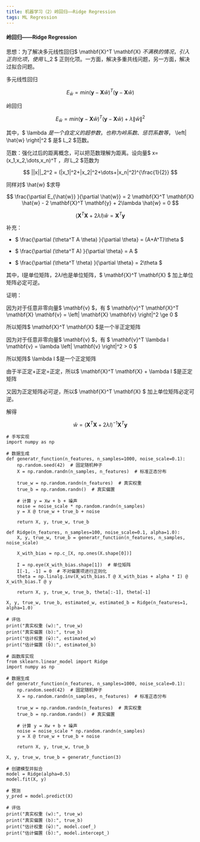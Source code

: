 ```yaml
---
title: 机器学习（2）岭回归——Ridge Regression
tags: ML Regression
---
```


#### 岭回归——Ridge Regression

思想：为了解决多元线性回归$ \mathbf{X}^T \mathbf{X} $不满秩的情况，引入正则化项，使用$ L_2 $ 正则化项。一方面，解决多重共线问题，另一方面，解决过拟合问题。

<!--more-->

多元线性回归

$$ E_{\hat{w}} = min (\mathbf{y}-\mathbf{X} \hat{w})^T (\mathbf{y}-\mathbf{X} \hat{w})$$

岭回归

$$ E_{\hat{w}} = min (\mathbf{y}-\mathbf{X} \hat{w})^T (\mathbf{y}-\mathbf{X} \hat{w}) + \lambda \left\| \hat{w} \right\|^2 $$ 

其中，$ \lambda $是一个自定义的超参数，也称为岭系数、惩罚系数等，$ \left\| \hat{w} \right\|^2 $ 是$ L_2 $范数。

范数：强化过后的距离概念，可以把范数理解为距离。设向量$ x=(x_1,x_2,\dots,x_n)^T $，则$ L_2 $范数为

$$ ||x||_2^2 = (|x_1|^2+|x_2|^2+\dots+|x_n|^2)^{\frac{1}{2}} $$

同样对$ \hat{w} $求导

$$ \frac{\partial E_{\hat{w}} }{\partial \hat{w}} = 2 \mathbf{X}^T \mathbf{X} \hat{w} - 2 \mathbf{X}^T \mathbf{y} + 2\lambda \hat{w} = 0 $$

$$ (\mathbf{X}^T \mathbf{X} + 2\lambda I )\hat{w} = \mathbf{X}^T \mathbf{y} $$

补充：

- $ \frac{\partial (\theta^T A \theta) }{\partial \theta} = (A+A^T)\theta $

- $ \frac{\partial (\theta^T A) }{\partial \theta} = A $

- $ \frac{\partial (\theta^T \theta) }{\partial \theta} = 2\theta $

其中，I是单位矩阵，$2\lambda I$也是单位矩阵，$ \mathbf{X}^T \mathbf{X} $ 加上单位矩阵必定可逆。

证明：

因为对于任意非零向量$ \mathbf{v} $，有 $ \mathbf{v}^T \mathbf{X}^T \mathbf{X}  \mathbf{v} = \left\| \mathbf{X}  \mathbf{v} \right\|^2  \ge 0 $

所以矩阵$ \mathbf{X}^T \mathbf{X} $是一个半正定矩阵

因为对于任意非零向量$ \mathbf{v} $，有 $ \mathbf{v}^T \lambda I  \mathbf{v} = \lambda \left\| \mathbf{v} \right\|^2  > 0 $

所以矩阵$ \lambda I $是一个正定矩阵

由于半正定+正定=正定，所以$ \mathbf{X}^T \mathbf{X} + \lambda I $是正定矩阵

又因为正定矩阵必可逆，所以$ \mathbf{X}^T \mathbf{X} $ 加上单位矩阵必定可逆。

解得

$$ \hat{w} = (\mathbf{X}^T \mathbf{X} + 2\lambda I )^{-1} \mathbf{X}^T \mathbf{y} $$

~~~
# 手写实现
import numpy as np

# 数据生成
def generatr_function(n_features, n_samples=1000, noise_scale=0.1):
    np.random.seed(42)  # 固定随机种子
    X = np.random.randn(n_samples, n_features)  # 标准正态分布
    
    true_w = np.random.randn(n_features)  # 真实权重
    true_b = np.random.randn()  # 真实偏置
    
    # 计算 y = Xw + b + 噪声
    noise = noise_scale * np.random.randn(n_samples)
    y = X @ true_w + true_b + noise

    return X, y, true_w, true_b

def Ridge(n_features, n_samples=100, noise_scale=0.1, alpha=1.0):
    X, y, true_w, true_b = generatr_function(n_features, n_samples, noise_scale)
    
    X_with_bias = np.c_[X, np.ones(X.shape[0])]
    
    I = np.eye(X_with_bias.shape[1])  # 单位矩阵
    I[-1, -1] = 0  # 不对偏置项进行正则化
    theta = np.linalg.inv(X_with_bias.T @ X_with_bias + alpha * I) @ X_with_bias.T @ y
    
    return X, y, true_w, true_b, theta[:-1], theta[-1]

X, y, true_w, true_b, estimated_w, estimated_b = Ridge(n_features=1, alpha=1.0)

# 评估
print("真实权重 (w):", true_w)
print("真实偏置 (b):", true_b)
print("估计权重 (ŵ):", estimated_w)
print("估计偏置 (b̂):", estimated_b)
~~~

~~~
# 函数库实现
from sklearn.linear_model import Ridge
import numpy as np

# 数据生成
def generatr_function(n_features, n_samples=1000, noise_scale=0.1):
    np.random.seed(42)  # 固定随机种子
    X = np.random.randn(n_samples, n_features)  # 标准正态分布
    
    true_w = np.random.randn(n_features)  # 真实权重
    true_b = np.random.randn()  # 真实偏置
    
    # 计算 y = Xw + b + 噪声
    noise = noise_scale * np.random.randn(n_samples)
    y = X @ true_w + true_b + noise

    return X, y, true_w, true_b
    
X, y, true_w, true_b = generatr_function(3)

# 创建模型并拟合
model = Ridge(alpha=0.5)
model.fit(X, y)

# 预测
y_pred = model.predict(X)

# 评估
print("真实权重 (w):", true_w)
print("真实偏置 (b):", true_b)
print("估计权重 (ŵ):", model.coef_)
print("估计偏置 (b̂):", model.intercept_)
~~~

